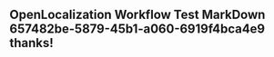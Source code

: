 <properties
ms.topic="hero-topic"
ms.test1="hero-topic"
ms.test2="test"/>

## OpenLocalization Workflow Test MarkDown 657482be-5879-45b1-a060-6919f4bca4e9 thanks!
